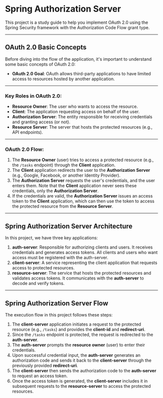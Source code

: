 # Spring Authorization Server

This project is a study guide to help you implement OAuth 2.0 using the Spring Security framework with the Authorization Code Flow grant type.

------

## OAuth 2.0 Basic Concepts

Before diving into the flow of the application, it's important to understand some basic concepts of OAuth 2.0:

- **OAuth 2.0 Goal**: OAuth allows third-party applications to have limited access to resources hosted by another application.

------

### Key Roles in OAuth 2.0:
- **Resource Owner**: The user who wants to access the resource.
- **Client**: The application requesting access on behalf of the user.
- **Authorization Server**: The entity responsible for receiving credentials and granting access (or not).
- **Resource Server**: The server that hosts the protected resources (e.g., API endpoints).

------

### OAuth 2.0 Flow:
1. The **Resource Owner** (user) tries to access a protected resource (e.g., the `/tasks` endpoint) through the **Client** application.
2. The **Client** application redirects the user to the **Authorization Server** (e.g., Google, Facebook, or another Identity Provider).
3. The **Authorization Server** requests the user's credentials, and the user enters them. Note that the **Client** application never sees these credentials, only the **Authorization Server**.
4. If the credentials are valid, the **Authorization Server** issues an access token to the **Client** application, which can then use the token to access the protected resource from the **Resource Server**.
------

## Spring Authorization Server Architecture

In this project, we have three key applications:

1. **auth-server**: Responsible for authorizing clients and users. It receives credentials and generates access tokens. All clients and users who want access must be registered with the auth-server.
2. **client-server**: A service representing the client application that requests access to protected resources.
3. **resource-server**: The service that hosts the protected resources and validates access tokens. It communicates with the **auth-server** to decode and verify tokens.

------

## Spring Authorization Server Flow

The execution flow in this project follows these steps:

1. The **client-server** application initiates a request to the protected resource (e.g., `/tasks`) and provides the **client-id** and **redirect-uri**.
2. Since the `/tasks` endpoint is protected, the request is redirected to the **auth-server**.
3. The **auth-server** prompts the **resource owner** (user) to enter their credentials.
4. Upon successful credential input, the **auth-server** generates an authorization code and sends it back to the **client-server** through the previously provided **redirect-uri**.
5. The **client-server** then sends the authorization code to the **auth-server** to request an access token.
6. Once the access token is generated, the **client-server** includes it in subsequent requests to the **resource-server** to access the protected resources.



